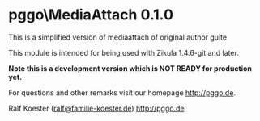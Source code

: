 # pggo\MediaAttach 0.1.0

This is a simplified version of mediaattach of original author guite

This module is intended for being used with Zikula 1.4.6-git and later.

**Note this is a development version which is NOT READY for production yet.**

For questions and other remarks visit our homepage http://pggo.de.

Ralf Koester (ralf@familie-koester.de)
http://pggo.de
